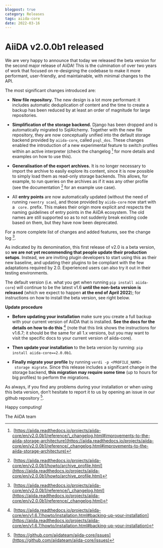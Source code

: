 ```yaml
---
blogpost: true
category: Releases
tags: aiida-core
date: 2022-03-16
---
```


# AiiDA v2.0.0b1 released

We are very happy to announce that today we released the beta version for the second major release of AiiDA! This is the culmination of over two years of work that focused on re-designing the codebase to make it more performant, user-friendly, and maintainable, with minimal changes to the API.

The most significant changes introduced are:

- **New file repository.** The new design is a lot more performant: it includes automatic deduplication of content and the time to create a backup has been reduced by at least an order of magnitude for large repositories.

- **Simplification of the storage backend.** Django has been dropped and is automatically migrated to SqlAlchemy. Together with the new file repository, they are now conceptually unified into the default storage backend provided by `aiida-core`, called `psql_dos`. These changes enabled the introduction of a new experimental feature to switch profiles within an active interpreter (check the changelog [^1] for more details and examples on how to use this).

- **Generalisation of the export archives.** It is no longer necessary to import the archive to easily explore its content, since it is now possible to simply load them as read-only storage backends. This allows, for example, to run queries on the archives as if it was any other profile (see the documentation [^2] for an example use case).

- All **entry points** are now automatically updated (without the need of running `reentry scan`), and those provided by `aiida-core` now start with a ` core.` prefix. This makes their origin more explicit and respects the naming guidelines of entry points in the AiiDA ecosystem. The old names are still supported so as to not suddenly break existing code based on them, but they have now been deprecated.

For a more complete list of changes and added features, see the change log [^3].

As indicated by its denomination, this first release of v2.0 is a beta version, so **we are not yet recommending that people update their production setups**. Instead, we are inviting plugin developers to start using this as their new baseline, and updating their plugins to be compliant with the few adaptations required by 2.0. Experienced users can also try it out in their testing environments.

The default version (i.e. what you get when running `pip install aiida-core`) will continue to be the latest v1.6 **until the non-beta version is released** (which we expect to happen **at the end of April 2022**); for instructions on how to install the beta version, see right below.

**Update procedure**

- **Before updating your installation** make sure you create a full backup with your current version of AiiDA that is installed. **See the docs for the details on how to do this** [^4] (note that this link shows the instructions for v1.6.7; it should be the same for all 1.x versions, but you may want to visit the specific docs to your current version of aiida-core).

- **Then update your installation** to the beta version by running: `pip install aiida-core==2.0.0b1`.

- **Finally migrate your profile** by running `verdi -p <PROFILE_NAME>  storage migrate`. Since this release includes a significant change in the storage backend, **this migration may require some time** (up to hours for big profiles) to perform the migrations.

As always, if you find any problems during your installation or when using this beta version, don’t hesitate to report it to us by opening an issue in our github repository [^5].

Happy computing!

The AiiDA team

[^1]: [https://aiida.readthedocs.io/projects/aiida-core/en/v2.0.0b1/reference/\_changelog.html#improvements-to-the-aiida-storage-architecture](https://aiida.readthedocs.io/projects/aiida-core/en/v2.0.0b1/reference/_changelog.html#improvements-to-the-aiida-storage-architecture)

[^2]: [https://aiida.readthedocs.io/projects/aiida-core/en/v2.0.0b1/howto/archive_profile.html](https://aiida.readthedocs.io/projects/aiida-core/en/v2.0.0b1/howto/archive_profile.html)

[^3]: [https://aiida.readthedocs.io/projects/aiida-core/en/v2.0.0b1/reference/\_changelog.html](https://aiida.readthedocs.io/projects/aiida-core/en/v2.0.0b1/reference/_changelog.html)

[^4]: [https://aiida.readthedocs.io/projects/aiida-core/en/v1.6.7/howto/installation.html#backing-up-your-installation](https://aiida.readthedocs.io/projects/aiida-core/en/v1.6.7/howto/installation.html#backing-up-your-installation)

[^5]: [https://github.com/aiidateam/aiida-core/issues](https://github.com/aiidateam/aiida-core/issues)
